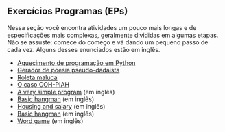 ## Exercícios Programas (EPs)

Nessa seção você encontra atividades um pouco mais longas e de
especificações mais complexas, geralmente divididas em algumas etapas.
Não se assuste: comece do começo e vá dando um pequeno passo de cada
vez. Alguns desses enunciados estão em inglês.

* [Aquecimento de programação em Python](aquecimento.html)
* [Gerador de poesia pseudo-dadaísta](dadaista.html)
* [Roleta maluca](roleta_maluca.html)
* [O caso COH-PIAH](coh_piah.html)
* [A very simple program](simple_program.html) (em inglês)
* [Basic hangman](hangman.html) (em inglês)
* [Housing and salary](housing_and_salary.html) (em inglês)
* [Basic hangman](hangman.html) (em inglês)
* [Word game](word_game.html) (em inglês)
